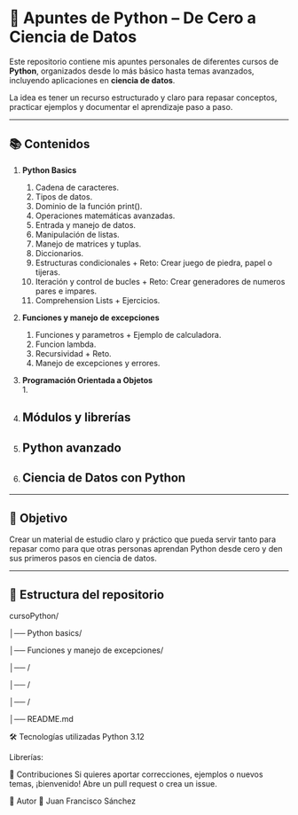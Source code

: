 # 🐍 Apuntes de Python – De Cero a Ciencia de Datos  

Este repositorio contiene mis apuntes personales de diferentes cursos de **Python**, organizados desde lo más básico hasta temas avanzados, incluyendo aplicaciones en **ciencia de datos**.  

La idea es tener un recurso estructurado y claro para repasar conceptos, practicar ejemplos y documentar el aprendizaje paso a paso.  

---

## 📚 Contenidos  

1. **Python Basics**  
   1. Cadena de caracteres.
   2. Tipos de datos.
   3. Dominio de la función print().
   4. Operaciones matemáticas avanzadas.
   5. Entrada y manejo de datos.
   6. Manipulación de listas.
   7. Manejo de matrices y tuplas.
   8. Diccionarios.
   9. Estructuras condicionales + Reto: Crear juego de piedra, papel o tijeras.
   11. Iteración y control de bucles + Reto: Crear generadores de numeros pares e impares.
   12. Comprehension Lists + Ejercicios.

2. **Funciones y manejo de excepciones**  
   1. Funciones y parametros + Ejemplo de calculadora.
   2. Funcion lambda.
   3. Recursividad + Reto.
   4. Manejo de excepciones y errores.
   
4. **Programación Orientada a Objetos**  
   1. 

5. **Módulos y librerías**  
   - 

6. **Python avanzado**  
   -
   
7. **Ciencia de Datos con Python**  
   - 
---

## 🎯 Objetivo  

Crear un material de estudio claro y práctico que pueda servir tanto para repasar como para que otras personas aprendan Python desde cero y den sus primeros pasos en ciencia de datos.  

---

## 📂 Estructura del repositorio  

cursoPython/

│── Python basics/

│── Funciones y manejo de excepciones/

│── /

│── /

│── /

│── README.md

🛠️ Tecnologías utilizadas
Python 3.12

Librerías: 

🤝 Contribuciones
Si quieres aportar correcciones, ejemplos o nuevos temas, ¡bienvenido! Abre un pull request o crea un issue.

📌 Autor
👤 Juan Francisco Sánchez
